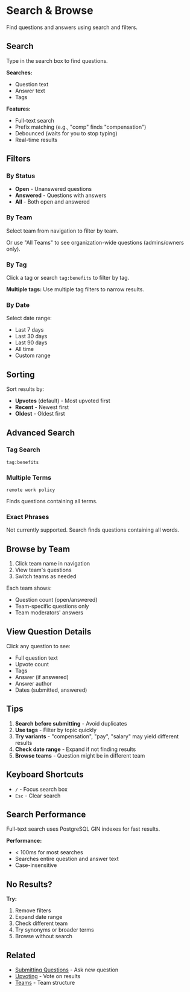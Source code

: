 # Search & Browse

Find questions and answers using search and filters.

## Search

Type in the search box to find questions.

**Searches:**
- Question text
- Answer text
- Tags

**Features:**
- Full-text search
- Prefix matching (e.g., "comp" finds "compensation")
- Debounced (waits for you to stop typing)
- Real-time results

## Filters

### By Status

- **Open** - Unanswered questions
- **Answered** - Questions with answers
- **All** - Both open and answered

### By Team

Select team from navigation to filter by team.

Or use "All Teams" to see organization-wide questions (admins/owners only).

### By Tag

Click a tag or search `tag:benefits` to filter by tag.

**Multiple tags:** Use multiple tag filters to narrow results.

### By Date

Select date range:
- Last 7 days
- Last 30 days
- Last 90 days
- All time
- Custom range

## Sorting

Sort results by:
- **Upvotes** (default) - Most upvoted first
- **Recent** - Newest first
- **Oldest** - Oldest first

## Advanced Search

### Tag Search
```
tag:benefits
```

### Multiple Terms
```
remote work policy
```

Finds questions containing all terms.

### Exact Phrases
Not currently supported. Search finds questions containing all words.

## Browse by Team

1. Click team name in navigation
2. View team's questions
3. Switch teams as needed

Each team shows:
- Question count (open/answered)
- Team-specific questions only
- Team moderators' answers

## View Question Details

Click any question to see:
- Full question text
- Upvote count
- Tags
- Answer (if answered)
- Answer author
- Dates (submitted, answered)

## Tips

1. **Search before submitting** - Avoid duplicates
2. **Use tags** - Filter by topic quickly
3. **Try variants** - "compensation", "pay", "salary" may yield different results
4. **Check date range** - Expand if not finding results
5. **Browse teams** - Question might be in different team

## Keyboard Shortcuts

- `/` - Focus search box
- `Esc` - Clear search

## Search Performance

Full-text search uses PostgreSQL GIN indexes for fast results.

**Performance:**
- < 100ms for most searches
- Searches entire question and answer text
- Case-insensitive

## No Results?

**Try:**
1. Remove filters
2. Expand date range
3. Check different team
4. Try synonyms or broader terms
5. Browse without search

## Related

- [Submitting Questions](submitting-questions.md) - Ask new question
- [Upvoting](upvoting.md) - Vote on results
- [Teams](teams.md) - Team structure
